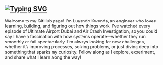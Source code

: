 ## [![Typing SVG](https://readme-typing-svg.demolab.com?font=Garamond&pause=900&color=F7F7F7&vCenter=true&multiline=true&width=450&height=70&lines=Hello+%F0%9F%91%8B+I'm+Luyando!;Welcome+to+my+little+Github+corner+%F0%9F%8E%89)](https://git.io/typing-svg)

Welcome to my GitHub page! I’m Luyando Kwenda, an engineer who loves learning, building, and figuring out how things work. I’ve watched every episode of Ultimate Airport Dubai and Air Crash Investigation, so you could say I have a fascination with how systems operate—whether they run smoothly or fail spectacularly. I’m always looking for new challenges, whether it’s improving processes, solving problems, or just diving deep into something that sparks my curiosity. Follow along as I explore, experiment, and share what I learn along the way!
<!--
**lkwenda/lkwenda** is a ✨ _special_ ✨ repository because its `README.md` (this file) appears on your GitHub profile.

Here are some ideas to get you started:

- 🔭 I’m currently working on ...
- 🌱 I’m currently learning ...
- 👯 I’m looking to collaborate on ...
- 🤔 I’m looking for help with ...
- 💬 Ask me about ...
- 📫 How to reach me: ...
- 😄 Pronouns: ...
- ⚡ Fun fact: ...
-->
